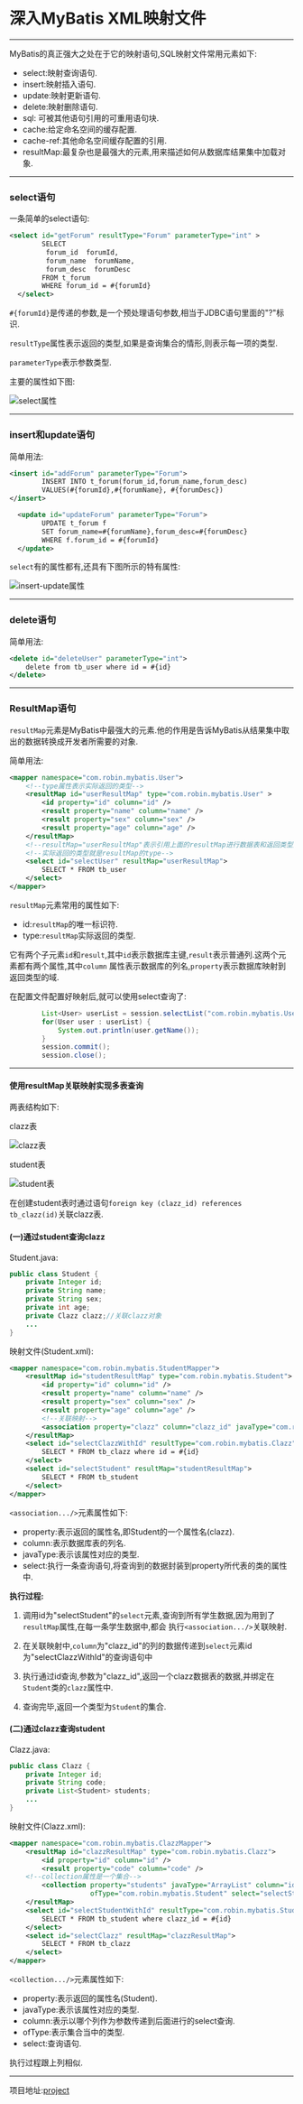 # 深入MyBatis XML映射文件

---

MyBatis的真正强大之处在于它的映射语句,SQL映射文件常用元素如下:
* select:映射查询语句.
* insert:映射插入语句.
* update:映射更新语句.
* delete:映射删除语句.
* sql: 可被其他语句引用的可重用语句块.
* cache:给定命名空间的缓存配置.
* cache-ref:其他命名空间缓存配置的引用.
* resultMap:最复杂也是最强大的元素,用来描述如何从数据库结果集中加载对象.

---

### select语句

一条简单的select语句:

```xml
<select id="getForum" resultType="Forum" parameterType="int" >
		SELECT 
		 forum_id  forumId,
		 forum_name  forumName,
		 forum_desc  forumDesc
		FROM t_forum 
		WHERE forum_id = #{forumId}
  </select>
```

`#{forumId}`是传递的参数,是一个预处理语句参数,相当于JDBC语句里面的"?"标识.

`resultType`属性表示返回的类型,如果是查询集合的情形,则表示每一项的类型.

`parameterType`表示参数类型.

主要的属性如下图:

![select属性](https://gitee.com/robin10/TuPianCangKu/raw/master/select%E5%B1%9E%E6%80%A7.png)

---

### insert和update语句

简单用法:

```xml
<insert id="addForum" parameterType="Forum">
		INSERT INTO t_forum(forum_id,forum_name,forum_desc)
		VALUES(#{forumId},#{forumName}, #{forumDesc})
</insert>
```

```xml
  <update id="updateForum" parameterType="Forum">
		UPDATE t_forum f
		SET forum_name=#{forumName},forum_desc=#{forumDesc}
		WHERE f.forum_id = #{forumId}
  </update>
```

`select`有的属性都有,还具有下图所示的特有属性:

![insert-update属性](https://gitee.com/robin10/TuPianCangKu/raw/master/insert-update%E5%B1%9E%E6%80%A7.png)

---

### delete语句

简单用法:

```xml
<delete id="deleteUser" parameterType="int">
	delete from tb_user where id = #{id}
</delete>
```

---

### ResultMap语句

`resultMap`元素是MyBatis中最强大的元素.他的作用是告诉MyBatis从结果集中取出的数据转换成开发者所需要的对象.

简单用法:

```xml
<mapper namespace="com.robin.mybatis.User">
    <!--type属性表示实际返回的类型-->
    <resultMap id="userResultMap" type="com.robin.mybatis.User" >
        <id property="id" column="id" />
        <result property="name" column="name" />
        <result property="sex" column="sex" />
        <result property="age" column="age" />
    </resultMap>
    <!--resultMap="userResultMap"表示引用上面的resultMap进行数据表和返回类型对象的映射-->
    <!--实际返回的类型就是resultMap的type-->
    <select id="selectUser" resultMap="userResultMap">
        SELECT * FROM tb_user
    </select>
</mapper>
```

`resultMap`元素常用的属性如下:

* id:`resultMap`的唯一标识符.
* type:`resultMap`实际返回的类型.

它有两个子元素`id`和`result`,其中`id`表示数据库主键,`result`表示普通列.这两个元素都有两个属性,其中`column`
属性表示数据库的列名,`property`表示数据库映射到返回类型的域.

在配置文件配置好映射后,就可以使用select查询了:

```java
        List<User> userList = session.selectList("com.robin.mybatis.User.selectUser");
        for(User user : userList) {
            System.out.println(user.getName());
        }
        session.commit();
        session.close();
```

---

#### 使用resultMap关联映射实现多表查询

两表结构如下:

clazz表

![clazz表](https://gitee.com/robin10/TuPianCangKu/raw/master/clazz%E8%A1%A8.png)

student表

![student表](https://gitee.com/robin10/TuPianCangKu/raw/master/student%E8%A1%A8.png)

在创建student表时通过语句`foreign key (clazz_id) references tb_clazz(id)`关联clazz表.

#### (一)通过student查询clazz

Student.java:

```java
public class Student {
    private Integer id;
    private String name;
    private String sex;
    private int age;
    private Clazz clazz;//关联clazz对象
    ...
}
```

映射文件(Student.xml):

```xml
<mapper namespace="com.robin.mybatis.StudentMapper">
    <resultMap id="studentResultMap" type="com.robin.mybatis.Student">
        <id property="id" column="id" />
        <result property="name" column="name" />
        <result property="sex" column="sex" />
        <result property="age" column="age" />
        <!--关联映射-->
        <association property="clazz" column="clazz_id" javaType="com.robin.mybatis.Clazz" select="selectClazzWithId" />
    </resultMap>
    <select id="selectClazzWithId" resultType="com.robin.mybatis.Clazz">
        SELECT * FROM tb_clazz where id = #{id}
    </select>
    <select id="selectStudent" resultMap="studentResultMap">
        SELECT * FROM tb_student
    </select>
</mapper>
```

`<association.../>`元素属性如下:
* property:表示返回的属性名,即Student的一个属性名(clazz).
* column:表示数据库表的列名.
* javaType:表示该属性对应的类型.
* select:执行一条查询语句,将查询到的数据封装到property所代表的类的属性中.

**执行过程:**

1. 调用id为"selectStudent"的`select`元素,查询到所有学生数据,因为用到了`resultMap`属性,在每一条学生数据中,都会
执行`<association.../>`关联映射.

2. 在关联映射中,`column`为"clazz\_id"的列的数据传递到`select`元素id为"selectClazzWithId"的查询语句中

3. 执行通过id查询,参数为"clazz\_id",返回一个clazz数据表的数据,并绑定在`Student`类的`clazz`属性中.

4. 查询完毕,返回一个类型为`Student`的集合.

#### (二)通过clazz查询student

Clazz.java:

```java
public class Clazz {
    private Integer id;
    private String code;
    private List<Student> students;
    ...
}
```

映射文件(Clazz.xml):

```xml
<mapper namespace="com.robin.mybatis.ClazzMapper">
    <resultMap id="clazzResultMap" type="com.robin.mybatis.Clazz">
        <id property="id" column="id" />
        <result property="code" column="code" />
	<!--collection属性是一个集合-->
        <collection property="students" javaType="ArrayList" column="id"
                    ofType="com.robin.mybatis.Student" select="selectStudentWithId" />
    </resultMap>
    <select id="selectStudentWithId" resultType="com.robin.mybatis.Student">
        SELECT * FROM tb_student where clazz_id = #{id}
    </select>
    <select id="selectClazz" resultMap="clazzResultMap">
        SELECT * FROM tb_clazz
    </select>
</mapper>
```

`<collection.../>`元素属性如下:
* property:表示返回的属性名(Student).
* javaType:表示该属性对应的类型.
* column:表示以哪个列作为参数传递到后面进行的select查询.
* ofType:表示集合当中的类型.
* select:查询语句.

执行过程跟上列相似.

---

项目地址:[project](https://gitee.com/robin10/Springlearnnotes/tree/master/%E6%95%B0%E6%8D%AE%E7%AF%87/project/chapter8)
